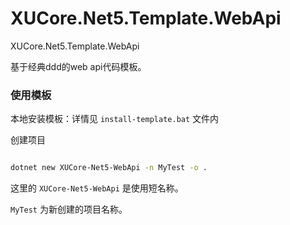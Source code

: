# XUCore.Net5.Template.WebApi
XUCore.Net5.Template.WebApi

基于经典ddd的web api代码模板。 


### 使用模板

本地安装模板：详情见 `install-template.bat` 文件内


创建项目

```bash

dotnet new XUCore-Net5-WebApi -n MyTest -o .

```

这里的 `XUCore-Net5-WebApi` 是使用短名称。

`MyTest` 为新创建的项目名称。